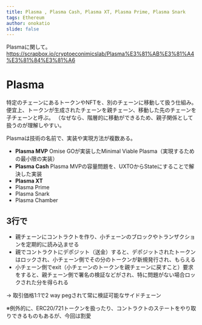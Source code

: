 ```yaml
---
title: Plasma , Plasma Cash, Plasma XT, Plasma Prime, Plasma Snark
tags: Ethereum
author: onokatio
slide: false
---
```

Plasmaに関して。
https://scrapbox.io/cryptoeconimicslab/Plasma%E3%81%AB%E3%81%A4%E3%81%84%E3%81%A6

# Plasma

特定のチェーンにあるトークンやNFTを、別のチェーンに移動して扱う仕組み。
便宜上、トークンが生成されたチェーンを親チェーン、移動した先のチェーンを子チェーンと呼ぶ。
（なぜなら、階層的に移動ができるため、親子関係として扱うのが理解しやすい。

Plasmaは技術の名前で、実装や実現方法が複数ある。

- **Plasma MVP** Omise GOが実装したMinimal Viable Plasma（実現するための最小限の実装）
- **Plasma Cash** Plasma MVPの容量問題を、UXTOからStateにすることで解決した実装
- **Plasma XT** 
- Plasma Prime
- Plasma Snark
- Plasma Chamber

## 3行で

- 親チェーンにコントラクトを作り、小チェーンのブロックやトランザクションを定期的に読み込ませる
- 親でコントラクトにデポジット（送金）すると、デポジットされたトークンはロックされ、小チェーン側でその分のトークンが新規発行され、もらえる
- 小チェーン側でexit（小チェーンのトークンを親チェーンに戻すこと）要求をすると、親チェーン側で署名の検証などがされ、特に問題がない場合ロックされた分を得られる

→ 取引価格1:1で2 way pegされて常に検証可能なサイドチェーン


※例外的に、ERC20/721トークンを扱ったり、コントラクトのステートをやり取りできるものもあるが、今回は割愛

